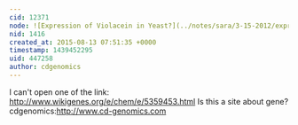 ```yaml
---
cid: 12371
node: ![Expression of Violacein in Yeast?](../notes/sara/3-15-2012/expression-violacein-yeast)
nid: 1416
created_at: 2015-08-13 07:51:35 +0000
timestamp: 1439452295
uid: 447258
author: cdgenomics
---
```


I can't open one of the link: http://www.wikigenes.org/e/chem/e/5359453.html Is this a site about gene? 
cdgenomics:http://www.cd-genomics.com
